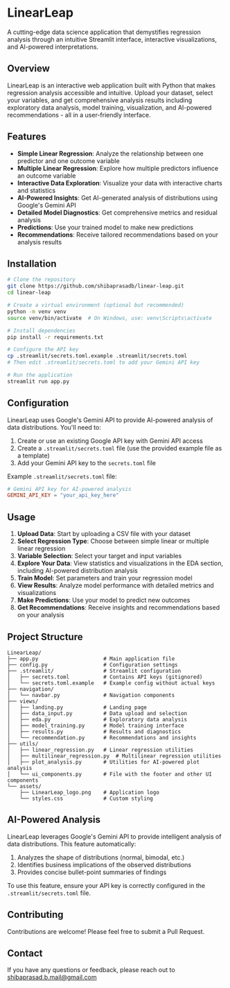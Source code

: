 # LinearLeap

A cutting-edge data science application that demystifies regression analysis through an intuitive Streamlit interface, interactive visualizations, and AI-powered interpretations.

## Overview

LinearLeap is an interactive web application built with Python that makes regression analysis accessible and intuitive. Upload your dataset, select your variables, and get comprehensive analysis results including exploratory data analysis, model training, visualization, and AI-powered recommendations - all in a user-friendly interface.

## Features

- **Simple Linear Regression**: Analyze the relationship between one predictor and one outcome variable
- **Multiple Linear Regression**: Explore how multiple predictors influence an outcome variable
- **Interactive Data Exploration**: Visualize your data with interactive charts and statistics
- **AI-Powered Insights**: Get AI-generated analysis of distributions using Google's Gemini API
- **Detailed Model Diagnostics**: Get comprehensive metrics and residual analysis
- **Predictions**: Use your trained model to make new predictions
- **Recommendations**: Receive tailored recommendations based on your analysis results

## Installation

```bash
# Clone the repository
git clone https://github.com/shibaprasadb/linear-leap.git
cd linear-leap

# Create a virtual environment (optional but recommended)
python -m venv venv
source venv/bin/activate  # On Windows, use: venv\Scripts\activate

# Install dependencies
pip install -r requirements.txt

# Configure the API key
cp .streamlit/secrets.toml.example .streamlit/secrets.toml
# Then edit .streamlit/secrets.toml to add your Gemini API key

# Run the application
streamlit run app.py
```

## Configuration

LinearLeap uses Google's Gemini API to provide AI-powered analysis of data distributions. You'll need to:

1. Create or use an existing Google API key with Gemini API access
2. Create a `.streamlit/secrets.toml` file (use the provided example file as a template)
3. Add your Gemini API key to the `secrets.toml` file

Example `.streamlit/secrets.toml` file:
```toml
# Gemini API key for AI-powered analysis
GEMINI_API_KEY = "your_api_key_here"
```

## Usage

1. **Upload Data**: Start by uploading a CSV file with your dataset
2. **Select Regression Type**: Choose between simple linear or multiple linear regression
3. **Variable Selection**: Select your target and input variables
4. **Explore Your Data**: View statistics and visualizations in the EDA section, including AI-powered distribution analysis
5. **Train Model**: Set parameters and train your regression model
6. **View Results**: Analyze model performance with detailed metrics and visualizations
7. **Make Predictions**: Use your model to predict new outcomes
8. **Get Recommendations**: Receive insights and recommendations based on your analysis

## Project Structure

```
LinearLeap/
├── app.py                     # Main application file
├── config.py                  # Configuration settings
├── .streamlit/                # Streamlit configuration
│   ├── secrets.toml           # Contains API keys (gitignored)
│   └── secrets.toml.example   # Example config without actual keys
├── navigation/
│   └── navbar.py              # Navigation components
├── views/
│   ├── landing.py             # Landing page
│   ├── data_input.py          # Data upload and selection
│   ├── eda.py                 # Exploratory data analysis
│   ├── model_training.py      # Model training interface
│   ├── results.py             # Results and diagnostics
│   └── recommendation.py      # Recommendations and insights
├── utils/
│   ├── linear_regression.py   # Linear regression utilities
│   ├── multilinear_regression.py  # Multilinear regression utilities
│   ├── plot_analysis.py       # Utilities for AI-powered plot analysis
│   └── ui_components.py       # File with the footer and other UI components
└── assets/
    ├── LinearLeap_logo.png    # Application logo
    └── styles.css             # Custom styling
```

## AI-Powered Analysis

LinearLeap leverages Google's Gemini API to provide intelligent analysis of data distributions. This feature automatically:

1. Analyzes the shape of distributions (normal, bimodal, etc.)
2. Identifies business implications of the observed distributions
3. Provides concise bullet-point summaries of findings

To use this feature, ensure your API key is correctly configured in the `.streamlit/secrets.toml` file.

## Contributing

Contributions are welcome! Please feel free to submit a Pull Request.

## Contact

If you have any questions or feedback, please reach out to shibaprasad.b.mail@gmail.com
